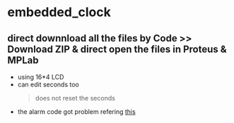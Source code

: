 # embedded_clock
## direct downnload all the files by Code >> Download ZIP & direct open the files in Proteus & MPLab 
- using 16*4 LCD
- can edit seconds too 
  >does not reset the seconds
- the alarm code got problem refering [this](https://simple-circuit.com/mplab-xc8-ds3231-alarm-temperature/)
